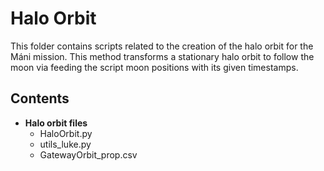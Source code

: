 # Halo Orbit

This folder contains scripts related to the creation of the halo orbit for the Máni mission. This method transforms a stationary halo orbit to follow the moon via feeding the script moon positions with its given timestamps.

## Contents

- **Halo orbit files**
    - HaloOrbit.py
    - utils_luke.py
    - GatewayOrbit_prop.csv
